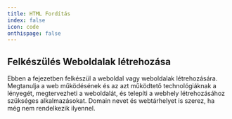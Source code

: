 ```yaml
---
title: HTML Fordítás
index: false
icon: code
onthispage: false
---
```


## Felkészülés Weboldalak létrehozása

Ebben a fejezetben felkészül a weboldal vagy weboldalak létrehozására. Megtanulja a web működésének és az azt működtető technológiáknak a lényegét, megtervezheti a weboldalát, és telepíti a webhely létrehozásához szükséges alkalmazásokat. Domain nevet és webtárhelyet is szerez, ha még nem rendelkezik ilyennel.

<Catalog />
